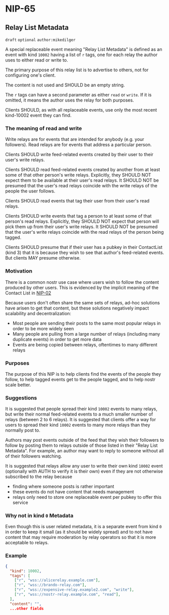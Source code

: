 NIP-65
======

Relay List Metadata
-------------------

`draft` `optional` `author:mikedilger`

A special replaceable event meaning "Relay List Metadata" is defined as an event with kind `10002` having a list of `r` tags, one for each relay the author uses to either read or write to.

The primary purpose of this relay list is to advertise to others, not for configuring one's client.

The content is not used and SHOULD be an empty string.

The `r` tags can have a second parameter as either `read` or `write`. If it is omitted, it means the author uses the relay for both purposes.

Clients SHOULD, as with all replaceable events, use only the most recent kind-10002 event they can find.

### The meaning of read and write

Write relays are for events that are intended for anybody (e.g. your followers). Read relays are for events that address a particular person.

Clients SHOULD write feed-related events created by their user to their user's write relays.

Clients SHOULD read feed-related events created by another from at least some of that other person's write relays. Explicitly, they SHOULD NOT expect them to be available at their user's read relays. It SHOULD NOT be presumed that the user's read relays coincide with the write relays of the people the user follows.

Clients SHOULD read events that tag their user from their user's read relays.

Clients SHOULD write events that tag a person to at least some of that person's read relays. Explicitly, they SHOULD NOT expect that person will pick them up from their user's write relays. It SHOULD NOT be presumed that the user's write relays coincide with the read relays of the person being tagged.

Clients SHOULD presume that if their user has a pubkey in their ContactList (kind 3) that it is because they wish to see that author's feed-related events. But clients MAY presume otherwise.

### Motivation

There is a common nostr use case where users wish to follow the content produced by other users. This is evidenced by the implicit meaning of the Contact List in [NIP-02](02.md)

Because users don't often share the same sets of relays, ad-hoc solutions have arisen to get that content, but these solutions negatively impact scalability and decentralization:

  - Most people are sending their posts to the same most popular relays in order to be more widely seen
  - Many people are pulling from a large number of relays (including many duplicate events) in order to get more data
  - Events are being copied between relays, oftentimes to many different relays

### Purposes

The purpose of this NIP is to help clients find the events of the people they follow, to help tagged events get to the people tagged, and to help nostr scale better.

### Suggestions

It is suggested that people spread their kind `10002` events to many relays, but write their normal feed-related events to a much smaller number of relays (between 2 to 6 relays). It is suggested that clients offer a way for users to spread their kind `10002` events to many more relays than they normally post to.

Authors may post events outside of the feed that they wish their followers to follow by posting them to relays outside of those listed in their "Relay List Metadata".  For example, an author may want to reply to someone without all of their followers watching.

It is suggested that relays allow any user to write their own kind `10002` event (optionally with AUTH to verify it is their own) even if they are not otherwise subscribed to the relay because

  - finding where someone posts is rather important
  - these events do not have content that needs management
  - relays only need to store one replaceable event per pubkey to offer this service

### Why not in kind `0` Metadata

Even though this is user related metadata, it is a separate event from kind `0` in order to keep it small (as it should be widely spread) and to not have content that may require moderation by relay operators so that it is more acceptable to relays.

### Example

```json
{
  "kind": 10002,
  "tags": [
    ["r", "wss://alicerelay.example.com"],
    ["r", "wss://brando-relay.com"],
    ["r", "wss://expensive-relay.example2.com", "write"],
    ["r", "wss://nostr-relay.example.com", "read"],
  ],
  "content": "",
  ...other fields
```
